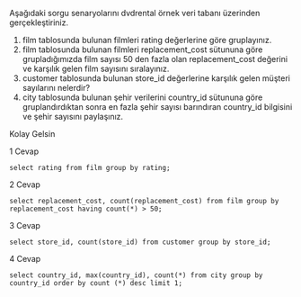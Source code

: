 Aşağıdaki sorgu senaryolarını dvdrental örnek veri tabanı üzerinden gerçekleştiriniz.

1. film tablosunda bulunan filmleri rating değerlerine göre gruplayınız.
2. film tablosunda bulunan filmleri replacement_cost sütununa göre grupladığımızda film sayısı 50 den fazla olan replacement_cost değerini ve karşılık gelen film sayısını sıralayınız.
3. customer tablosunda bulunan store_id değerlerine karşılık gelen müşteri sayılarını nelerdir? 
4. city tablosunda bulunan şehir verilerini country_id sütununa göre gruplandırdıktan sonra en fazla şehir sayısı barındıran country_id bilgisini ve şehir sayısını paylaşınız.

Kolay Gelsin

1 Cevap 

```
select rating from film group by rating;
```

2 Cevap 

```
select replacement_cost, count(replacement_cost) from film group by replacement_cost having count(*) > 50;
```

3 Cevap 

```
select store_id, count(store_id) from customer group by store_id;
```

4 Cevap 

```
select country_id, max(country_id), count(*) from city group by country_id order by count (*) desc limit 1;
```









